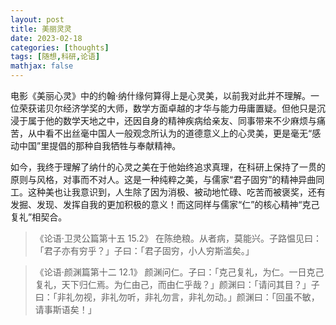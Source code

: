```yaml
---
layout: post
title: 美丽灵灵
date: 2023-02-18
categories: [thoughts]
tags: [随想,科研,论语]
mathjax: false
---
```


电影《美丽心灵》中的约翰·纳什缘何算得上是心灵美，以前我对此并不理解。一位荣获诺贝尔经济学奖的大师，数学方面卓越的才华与能力毋庸置疑。但他只是沉浸于属于他的数学天地之中，还因自身的精神疾病给亲友、同事带来不少麻烦与痛苦，从中看不出丝毫中国人一般观念所认为的道德意义上的心灵美，更是毫无“感动中国”里提倡的那种自我牺牲与奉献精神。

如今，我终于理解了纳什的心灵之美在于他始终追求真理，在科研上保持了一贯的原则与风格，对事而不对人。这是一种纯粹之美，与儒家“君子固穷”的精神异曲同工。这种美也让我意识到，人生除了因为消极、被动地忙碌、吃苦而被褒奖，还有发掘、发现、发挥自我的更加积极的意义！而这同样与儒家“仁”的核心精神“克己复礼”相契合。

> 《论语·卫灵公篇第十五 15.2》 在陈绝粮。从者病，莫能兴。子路愠见曰：「君子亦有穷乎？」子曰：「君子固穷，小人穷斯滥矣。」

> 《论语·颜渊篇第十二 12.1》 颜渊问仁。子曰：「克己复礼，为仁。一日克己复礼，天下归仁焉。为仁由己，而由仁乎哉？」颜渊曰：「请问其目？」子曰：「非礼勿视，非礼勿听，非礼勿言，非礼勿动。」颜渊曰：「回虽不敏，请事斯语矣！」
